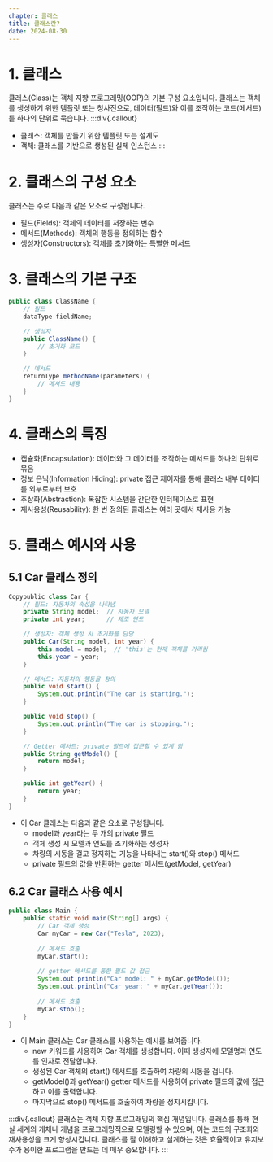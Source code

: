 ```yaml
---
chapter: 클래스
title: 클래스란?
date: 2024-08-30
---
```

# 1. 클래스
클래스(Class)는 객체 지향 프로그래밍(OOP)의 기본 구성 요소입니다. 클래스는 객체를 생성하기 위한 템플릿 또는 청사진으로, 데이터(필드)와 이를 조작하는 코드(메서드)를 하나의 단위로 묶습니다.
:::div{.callout}
- 클래스: 객체를 만들기 위한 템플릿 또는 설계도
- 객체: 클래스를 기반으로 생성된 실제 인스턴스
:::

# 2. 클래스의 구성 요소
클래스는 주로 다음과 같은 요소로 구성됩니다.
- 필드(Fields): 객체의 데이터를 저장하는 변수
- 메서드(Methods): 객체의 행동을 정의하는 함수
- 생성자(Constructors): 객체를 초기화하는 특별한 메서드

# 3. 클래스의 기본 구조
```java
public class ClassName {
    // 필드
    dataType fieldName;

    // 생성자
    public ClassName() {
        // 초기화 코드
    }

    // 메서드
    returnType methodName(parameters) {
        // 메서드 내용
    }
}
```

# 4. 클래스의 특징
- 캡슐화(Encapsulation): 데이터와 그 데이터를 조작하는 메서드를 하나의 단위로 묶음
- 정보 은닉(Information Hiding): private 접근 제어자를 통해 클래스 내부 데이터를 외부로부터 보호
- 추상화(Abstraction): 복잡한 시스템을 간단한 인터페이스로 표현
- 재사용성(Reusability): 한 번 정의된 클래스는 여러 곳에서 재사용 가능

# 5. 클래스 예시와 사용
## 5.1 Car 클래스 정의
```java
Copypublic class Car {
    // 필드: 자동차의 속성을 나타냄
    private String model;  // 자동차 모델
    private int year;      // 제조 연도

    // 생성자: 객체 생성 시 초기화를 담당
    public Car(String model, int year) {
        this.model = model;  // 'this'는 현재 객체를 가리킴
        this.year = year;
    }

    // 메서드: 자동차의 행동을 정의
    public void start() {
        System.out.println("The car is starting.");
    }

    public void stop() {
        System.out.println("The car is stopping.");
    }

    // Getter 메서드: private 필드에 접근할 수 있게 함
    public String getModel() {
        return model;
    }

    public int getYear() {
        return year;
    }
}
```
- 이 Car 클래스는 다음과 같은 요소로 구성됩니다.
    - model과 year라는 두 개의 private 필드
    - 객체 생성 시 모델과 연도를 초기화하는 생성자
    - 차량의 시동을 걸고 정지하는 기능을 나타내는 start()와 stop() 메서드
    - private 필드의 값을 반환하는 getter 메서드(getModel, getYear)

## 6.2 Car 클래스 사용 예시
```java
public class Main {
    public static void main(String[] args) {
        // Car 객체 생성
        Car myCar = new Car("Tesla", 2023);
        
        // 메서드 호출
        myCar.start();
        
        // getter 메서드를 통한 필드 값 접근
        System.out.println("Car model: " + myCar.getModel());
        System.out.println("Car year: " + myCar.getYear());
        
        // 메서드 호출
        myCar.stop();
    }
}
```
- 이 Main 클래스는 Car 클래스를 사용하는 예시를 보여줍니다.
    - new 키워드를 사용하여 Car 객체를 생성합니다. 이때 생성자에 모델명과 연도를 인자로 전달합니다.
    - 생성된 Car 객체의 start() 메서드를 호출하여 차량의 시동을 겁니다.
    - getModel()과 getYear() getter 메서드를 사용하여 private 필드의 값에 접근하고 이를 출력합니다.
    - 마지막으로 stop() 메서드를 호출하여 차량을 정지시킵니다.


:::div{.callout}
클래스는 객체 지향 프로그래밍의 핵심 개념입니다. 클래스를 통해 현실 세계의 개체나 개념을 프로그래밍적으로 모델링할 수 있으며, 이는 코드의 구조화와 재사용성을 크게 향상시킵니다. 클래스를 잘 이해하고 설계하는 것은 효율적이고 유지보수가 용이한 프로그램을 만드는 데 매우 중요합니다.
:::
